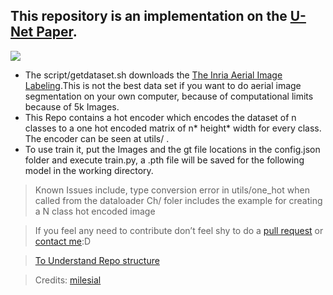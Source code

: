 
## This repository is an implementation on the [U-Net Paper](https://arxiv.org/abs/1505.04597).  
 ![](https://i.imgur.com/EHDpics.png)

* The script/getdataset.sh downloads the [The Inria Aerial Image Labeling](https://project.inria.fr/aerialimagelabeling/).This is not the best data set if you want to do aerial image segmentation on your own computer, because of computational limits because of 5k Images.
* This Repo contains a hot encoder which encodes the dataset of n classes to a one hot encoded matrix of n* height* width for every class. The encoder can be seen at utils/ .
* To use train it, put the Images and the gt file locations in the config.json folder and execute train.py, a .pth file will be saved for the following model in the working directory.
>Known Issues include, type conversion error in utils/one_hot when called from the dataloader
>Ch/ foler includes the example for creating a N class hot encoded image
 
> If you feel any need to contribute don’t feel shy to do a [pull request](https://github.com/madhavkhoslaa/U-Net-Segmentation/pulls) or [contact me](mailto:madhavkhosla@cock.li):D

> [To Understand Repo structure](https://veniversum.me/git-visualizer/?owner=madhavkhoslaa&repo=Pytorch-U-Net-Segmentation) 

>Credits: [milesial](https://github.com/milesial/Pytorch-UNet)
